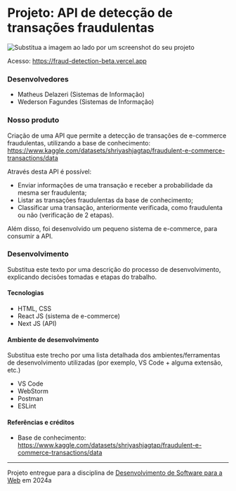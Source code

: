 # Projeto: API de detecção de transações fraudulentas

![Substitua a imagem ao lado por um screenshot do seu projeto](https://mdswanson.com/static/chops-ux-step-4.png "Screenshot do projeto")

Acesso: https://fraud-detection-beta.vercel.app

### Desenvolvedores
- Matheus Delazeri (Sistemas de Informação)
- Wederson Fagundes (Sistemas de Informação)

### Nosso produto

Criação de uma API que permite a detecção de transações de e-commerce fraudulentas, utilizando a base de conhecimento: https://www.kaggle.com/datasets/shriyashjagtap/fraudulent-e-commerce-transactions/data

Através desta API é possível:
- Enviar informações de uma transação e receber a probabilidade da mesma ser fraudulenta;
- Listar as transações fraudulentas da base de conhecimento;
- Classificar uma transação, anteriormente verificada, como fraudulenta ou não (verificação de 2 etapas). 

Além disso, foi desenvolvido um pequeno sistema de e-commerce, para consumir a API.

### Desenvolvimento

Substitua este texto por uma descrição do processo de desenvolvimento, explicando decisões tomadas e etapas do trabalho.


#### Tecnologias

- HTML, CSS
- React JS (sistema de e-commerce)
- Next JS (API)

#### Ambiente de desenvolvimento

Substitua este trecho por uma lista detalhada dos ambientes/ferramentas de desenvolvimento utilizadas (por exemplo, VS Code + alguma extensão, etc.)
- VS Code
- WebStorm
- Postman
- ESLint

#### Referências e créditos

- Base de conhecimento: https://www.kaggle.com/datasets/shriyashjagtap/fraudulent-e-commerce-transactions/data


---
Projeto entregue para a disciplina de [Desenvolvimento de Software para a Web](http://github.com/andreainfufsm/elc1090-2024a) em 2024a
